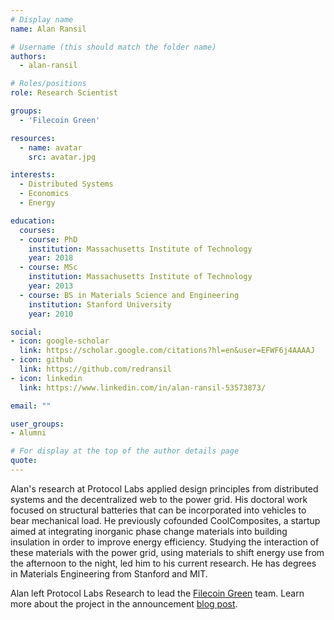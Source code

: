 ```yaml
---
# Display name
name: Alan Ransil

# Username (this should match the folder name)
authors:
  - alan-ransil

# Roles/positions
role: Research Scientist

groups:
  - 'Filecoin Green'

resources:
  - name: avatar
    src: avatar.jpg

interests:
  - Distributed Systems
  - Economics
  - Energy

education:
  courses:
  - course: PhD
    institution: Massachusetts Institute of Technology
    year: 2018
  - course: MSc
    institution: Massachusetts Institute of Technology
    year: 2013
  - course: BS in Materials Science and Engineering
    institution: Stanford University
    year: 2010

social:
- icon: google-scholar
  link: https://scholar.google.com/citations?hl=en&user=EFWF6j4AAAAJ
- icon: github
  link: https://github.com/redransil
- icon: linkedin
  link: https://www.linkedin.com/in/alan-ransil-53573873/

email: ""

user_groups:
- Alumni

# For display at the top of the author details page
quote:
---
```

Alan's research at Protocol Labs applied design principles from distributed systems and the decentralized web to the power grid. His doctoral work focused on structural batteries that can be incorporated into vehicles to bear mechanical load. He previously cofounded CoolComposites, a startup aimed at integrating inorganic phase change materials into building insulation in order to improve energy efficiency. Studying the interaction of these materials with the power grid, using materials to shift energy use from the afternoon to the night, led him to his current research. He has degrees in Materials Engineering from Stanford and MIT.

Alan left Protocol Labs Research to lead the [Filecoin Green](https://filecoin.energy/) team. Learn more about the project in the announcement [blog post](https://filecoin.io/blog/posts/filecoin-green/).
